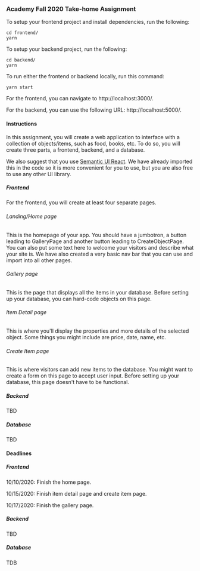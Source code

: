 ### Academy Fall 2020 Take-home Assignment

To setup your frontend project and install dependencies, run the following:
```
cd frontend/
yarn
```

To setup your backend project, run the following:
```
cd backend/
yarn
```

To run either the frontend or backend locally, run this command:
```
yarn start
```

For the frontend, you can navigate to http://localhost:3000/.

For the backend, you can use the following URL: http://localhost:5000/.

#### Instructions

In this assignment, you will create a web application to interface with a collection of objects/items, such as food, books, etc. To do so, you will create three parts, a frontend, backend, and a database.

We also suggest that you use [Semantic UI React](https://react.semantic-ui.com/elements/button/). We have already imported this in the code so it is more convenient for you to use, but you are also free to use any other UI library.

##### Frontend

For the frontend, you will create at least four separate pages.

###### Landing/Home page

This is the homepage of your app. You should have a jumbotron, a button leading to GalleryPage and another button leading to CreateObjectPage. You can also put some text here to welcome your visitors and describe what your site is. We have also created a very basic nav bar that you can use and import into all other pages. 

###### Gallery page

This is the page that displays all the items in your database. Before setting up your database, you can hard-code objects on this page.

###### Item Detail page

This is where you'll display the properties and more details of the selected object. Some things you might include are price, date, name, etc.

###### Create Item page

This is where visitors can add new items to the database. You might want to create a form on this page to accept user input. Before setting up your database, this page doesn't have to be functional.

##### Backend

TBD

##### Database

TBD

#### Deadlines

##### Frontend

10/10/2020: Finish the home page.

10/15/2020: Finish item detail page and create item page.

10/17/2020: Finish the gallery page.

##### Backend

TBD

##### Database

TDB